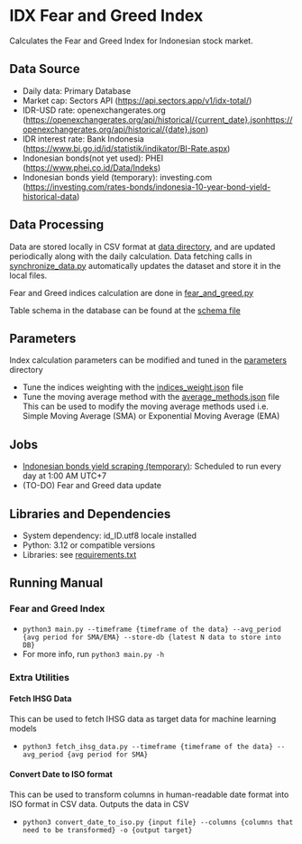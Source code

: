 # IDX Fear and Greed Index
Calculates the Fear and Greed Index for Indonesian stock market.

## Data Source
* Daily data: Primary Database
* Market cap: Sectors API (https://api.sectors.app/v1/idx-total/)
* IDR-USD rate: openexchangerates.org (https://openexchangerates.org/api/historical/{current_date}.jsonhttps://openexchangerates.org/api/historical/{date}.json)
* IDR interest rate: Bank Indonesia (https://www.bi.go.id/id/statistik/indikator/BI-Rate.aspx)
* Indonesian bonds(not yet used): PHEI (https://www.phei.co.id/Data/Indeks)
* Indonesian bonds yield (temporary): investing.com (https://investing.com/rates-bonds/indonesia-10-year-bond-yield-historical-data)

## Data Processing
Data are stored locally in CSV format at [data directory](./data), and are updated periodically along with the daily calculation.
Data fetching calls in [synchronize_data.py](./synchronize_data.py) automatically updates the dataset and store it in the local files.

Fear and Greed indices calculation are done in [fear_and_greed.py](./fear_and_greed.py)

Table schema in the database can be found at the [schema file](./schema.sql)

## Parameters
Index calculation parameters can be modified and tuned in the [parameters](./parameters) directory
* Tune the indices weighting with the [indices_weight.json](./parameters/indices_weight.json) file
* Tune the moving average method with the [average_methods.json](./parameters/average_methods.json) file \
  This can be used to modify the moving average methods used i.e. Simple Moving Average (SMA) or Exponential Moving Average (EMA)

## Jobs
* [Indonesian bonds yield scraping (temporary)](./.github/workflows/scrape-bonds-data.yaml):
Scheduled to run every day at 1:00 AM UTC+7
* (TO-DO) Fear and Greed data update

## Libraries and Dependencies
* System dependency: id_ID.utf8 locale installed
* Python: 3.12 or compatible versions
* Libraries: see [requirements.txt](./requirements.txt)

## Running Manual
### Fear and Greed Index
* `python3 main.py --timeframe {timeframe of the data} --avg_period {avg period for SMA/EMA}
    --store-db {latest N data to store into DB}`
* For more info, run `python3 main.py -h`

### Extra Utilities
#### Fetch IHSG Data
This can be used to fetch IHSG data as target data for machine learning models
* `python3 fetch_ihsg_data.py --timeframe {timeframe of the data} --avg_period {avg period for SMA}`

#### Convert Date to ISO format
This can be used to transform columns in human-readable date format into ISO format in CSV data. Outputs the data in CSV
* `python3 convert_date_to_iso.py {input file} --columns {columns that need to be transformed} -o {output target}`
